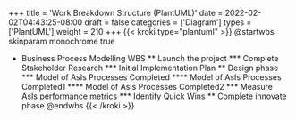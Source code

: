 +++
title = 'Work Breakdown Structure (PlantUML)'
date = 2022-02-02T04:43:25-08:00
draft = false
categories = ['Diagram']
types =  ['PlantUML']
weight = 210
+++
{{< kroki type="plantuml" >}}
@startwbs
skinparam monochrome true
* Business Process Modelling WBS
** Launch the project
*** Complete Stakeholder Research
*** Initial Implementation Plan
** Design phase
*** Model of AsIs Processes Completed
**** Model of AsIs Processes Completed1
**** Model of AsIs Processes Completed2
*** Measure AsIs performance metrics
*** Identify Quick Wins
** Complete innovate phase
@endwbs
{{< /kroki >}}
